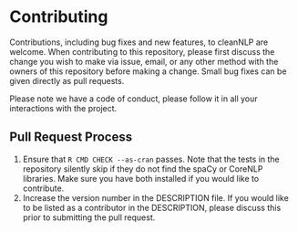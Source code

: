 # Contributing

Contributions, including bug fixes and new features, to
cleanNLP are welcome. When contributing to this repository,
please first discuss the change you wish to make via issue,
email, or any other method with the owners of this repository
before making a change. Small bug fixes can be given directly
as pull requests.

Please note we have a code of conduct, please follow it in
all your interactions with the project.

## Pull Request Process

1. Ensure that `R CMD CHECK --as-cran` passes. Note that the
   tests in the repository silently skip if they do not find
   the spaCy or CoreNLP libraries. Make sure you have both
   installed if you would like to contribute.
2. Increase the version number in the DESCRIPTION file. If
   you would like to be listed as a contributor in the
   DESCRIPTION, please discuss this prior to submitting the
   pull request.

